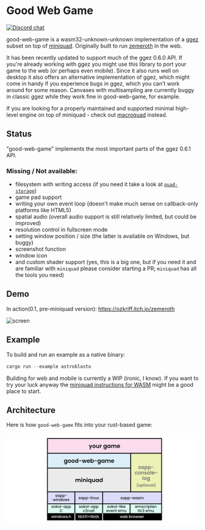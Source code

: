 # Good Web Game

[![Discord chat](https://img.shields.io/discord/710177966440579103.svg?label=discord%20chat)](https://discord.gg/jum3Fjek2A)

good-web-game is a wasm32-unknown-unknown implementation of a [ggez](https://github.com/ggez/ggez) subset on top of [miniquad](https://github.com/not-fl3/miniquad/). Originally built to run [zemeroth](https://github.com/ozkriff/zemeroth) in the web.

It has been recently updated to support much of the ggez 0.6.0 API. If you're already working with ggez you might use this library to port your game to the web (or perhaps even mobile).
Since it also runs well on desktop it also offers an alternative implementation of ggez, which might come in handy if you experience bugs in ggez, which you can't work around for some reason. Canvases with multisampling are currently buggy in classic ggez while they work fine in good-web-game, for example.

If you are looking for a properly maintained and supported minimal high-level engine on top of miniquad - check out [macroquad](https://github.com/not-fl3/macroquad/) instead.

## Status

"good-web-game" implements the most important parts of the ggez 0.6.1 API.

### Missing / Not available:

* filesystem with writing access (if you need it take a look at [`quad-storage`](https://github.com/optozorax/quad-storage))
* game pad support
* writing your own event loop (doesn't make much sense on callback-only platforms like HTML5)
* spatial audio (overall audio support is still relatively limited, but could be improved)
* resolution control in fullscreen mode
* setting window position / size (the latter is available on Windows, but buggy)
* screenshot function
* window icon
* and custom shader support (yes, this is a big one, but if you need it and are familiar with `miniquad` please
  consider starting a PR; `miniquad` has all the tools you need)
  
 
## Demo 

In action(0.1, pre-miniquad version): <https://ozkriff.itch.io/zemeroth>

![screen](https://i.imgur.com/TjvCNwa.jpg)

## Example

To build and run an example as a native binary:

```rust
cargo run --example astroblasto
```

Building for web and mobile is currently a WIP (ironic, I know).
If you want to try your luck anyway the [miniquad instructions for WASM](https://github.com/not-fl3/miniquad/#wasm)
might be a good place to start.

## Architecture

Here is how `good-web-game` fits into your rust-based game:

![software stack](about/gwg-stack.png?raw=true "good-web-game software stack")
